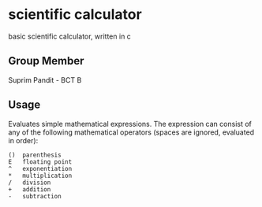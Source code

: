 # scientific calculator
basic scientific calculator, written in c


## Group Member

Suprim Pandit - BCT B


## Usage

Evaluates simple mathematical expressions.
The expression can consist of any of the following mathematical operators (spaces are ignored, evaluated in order):

    ()  parenthesis
    E   floating point
    ^   exponentiation
    *   multiplication
    /   division
    +   addition
    -   subtraction
